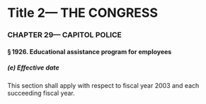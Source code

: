 
# Title 2— THE CONGRESS
### CHAPTER 29— CAPITOL POLICE
#### § 1926. Educational assistance program for employees
##### (e) Effective date

This section shall apply with respect to fiscal year 2003 and each succeeding fiscal year.
